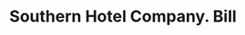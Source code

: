 ---
doi: 10.7916/D8378MQ8
date_other: '1880'
date_other_textual: 1880-1889
form: printed ephemera
genre:
- Invoices
name:
- Southern Hotel Company
object_in_context_url: https://biggert.cul.columbia.edu/items/view/ave_biggert_00734
subject_hierarchical_geographic:
- St. Louis, Missouri, United States
subject_name:
- Southern Hotel Company
title: Southern Hotel Company. Bill
sort_title: Southern Hotel Company. Bill
call_number: ave_biggert_00734
coordinates:
- 38.62722222222222,-90.19777777777779
pid: ave_biggert_00734
identifiers: ave_biggert_00734
thumbnail: https://derivativo-2.library.columbia.edu/iiif/2/ldpd:345684/full/!256,256/0/native.jpg
permalink: /biggert/ave_biggert_00734/
layout: iiif-image-page
---